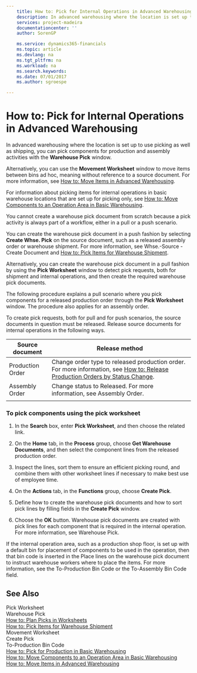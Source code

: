 ```yaml
---
    title: How to: Pick for Internal Operations in Advanced Warehousing | Microsoft Docs
    description: In advanced warehousing where the location is set up to use picking as well as shipping, you can pick components for production and assembly activities with the **Warehouse Pick** window.
    services: project-madeira
    documentationcenter: ''
    author: SorenGP

    ms.service: dynamics365-financials
    ms.topic: article
    ms.devlang: na
    ms.tgt_pltfrm: na
    ms.workload: na
    ms.search.keywords:
    ms.date: 07/01/2017
    ms.author: sgroespe

---
```

# How to: Pick for Internal Operations in Advanced Warehousing
In advanced warehousing where the location is set up to use picking as well as shipping, you can pick components for production and assembly activities with the **Warehouse Pick** window.  
  
 Alternatively, you can use the **Movement Worksheet** window to move items between bins ad hoc, meaning without reference to a source document. For more information, see [How to: Move Items in Advanced Warehousing](../how-to-move-items-in-advanced-warehousing.md).  
  
 For information about picking items for internal operations in basic warehouse locations that are set up for picking only, see [How to: Move Components to an Operation Area in Basic Warehousing](../how-to-pick-for-production-in-basic-warehousing.md).  
  
 You cannot create a warehouse pick document from scratch because a pick activity is always part of a workflow, either in a pull or a push scenario.  
  
 You can create the warehouse pick document in a push fashion by selecting **Create Whse. Pick** on the source document, such as a released assembly order or warehouse shipment. For more information, see Whse.-Source - Create Document and [How to: Pick Items for Warehouse Shipment](../how-to-pick-items-for-warehouse-shipment.md).  
  
 Alternatively, you can create the warehouse pick document in a pull fashion by using the **Pick Worksheet** window to detect pick requests, both for shipment and internal operations, and then create the required warehouse pick documents.  
  
 The following procedure explains a pull scenario where you pick components for a released production order through the **Pick Worksheet** window. The procedure also applies for an assembly order.  
  
 To create pick requests, both for pull and for push scenarios, the source documents in question must be released. Release source documents for internal operations in the following ways.  
  
|Source document|Release method|  
|---------------------|--------------------|  
|Production Order|Change order type to released production order. For more information, see [How to: Release Production Orders by Status Change](../how-to-release-production-orders-by-status-change.md).|  
|Assembly Order|Change status to Released. For more information, see Assembly Order.|  
|||  
  
### To pick components using the pick worksheet  
  
1.  In the **Search** box, enter **Pick Worksheet**, and then choose the related link.  
  
2.  On the **Home** tab, in the **Process** group, choose **Get Warehouse Documents**, and then select the component lines from the released production order.  
  
3.  Inspect the lines, sort them to ensure an efficient picking round, and combine them with other worksheet lines if necessary to make best use of employee time.  
  
4.  On the **Actions** tab, in the **Functions** group, choose **Create Pick**.  
  
5.  Define how to create the warehouse pick documents and how to sort pick lines by filling fields in the **Create Pick** window.  
  
6.  Choose the **OK** button. Warehouse pick documents are created with pick lines for each component that is required in the internal operation. For more information, see Warehouse Pick.  
  
 If the internal operation area, such as a production shop floor, is set up with a default bin for placement of components to be used in the operation, then that bin code is inserted in the Place lines on the warehouse pick document to instruct warehouse workers where to place the items. For more information, see the To-Production Bin Code or the To-Assembly Bin Code field.  
  
## See Also  
 Pick Worksheet   
 Warehouse Pick   
 [How to: Plan Picks in Worksheets](../how-to-plan-picks-in-worksheets.md)   
 [How to: Pick Items for Warehouse Shipment](../how-to-pick-items-for-warehouse-shipment.md)   
 Movement Worksheet   
 Create Pick   
 To-Production Bin Code   
 [How to: Pick for Production in Basic Warehousing](../how-to-pick-for-production-in-basic-warehousing.md)   
 [How to: Move Components to an Operation Area in Basic Warehousing](../how-to-move-components-to-an-operation-area-in-basic-warehousing.md)   
 [How to: Move Items in Advanced Warehousing](../how-to-move-items-in-advanced-warehousing.md)